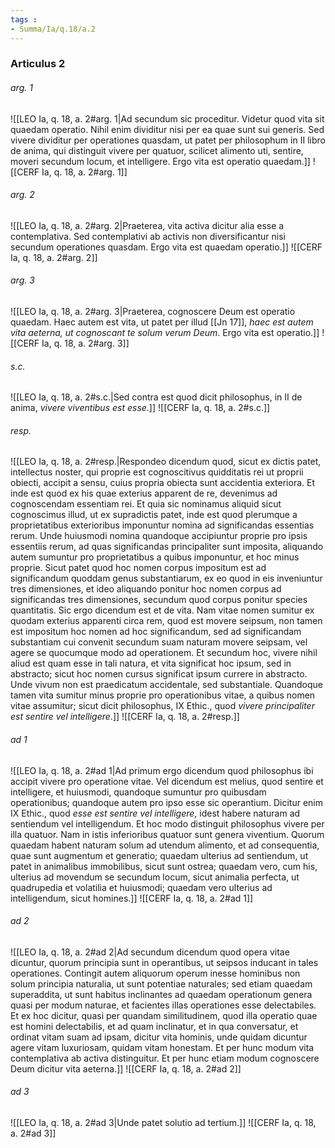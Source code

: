 ```yaml
---
tags : 
- Summa/Ia/q.18/a.2
---
```


### Articulus 2

###### arg. 1
![[LEO Ia, q. 18, a. 2#arg. 1|Ad secundum sic proceditur. Videtur quod vita sit quaedam operatio. Nihil enim dividitur nisi per ea quae sunt sui generis. Sed vivere dividitur per operationes quasdam, ut patet per philosophum in II libro de anima, qui distinguit vivere per quatuor, scilicet alimento uti, sentire, moveri secundum locum, et intelligere. Ergo vita est operatio quaedam.]]
![[CERF Ia, q. 18, a. 2#arg. 1]]

###### arg. 2
![[LEO Ia, q. 18, a. 2#arg. 2|Praeterea, vita activa dicitur alia esse a contemplativa. Sed contemplativi ab activis non diversificantur nisi secundum operationes quasdam. Ergo vita est quaedam operatio.]]
![[CERF Ia, q. 18, a. 2#arg. 2]]

###### arg. 3
![[LEO Ia, q. 18, a. 2#arg. 3|Praeterea, cognoscere Deum est operatio quaedam. Haec autem est vita, ut patet per illud [[Jn 17]], *haec est autem vita aeterna, ut cognoscant te solum verum Deum*. Ergo vita est operatio.]]
![[CERF Ia, q. 18, a. 2#arg. 3]]

###### s.c.
![[LEO Ia, q. 18, a. 2#s.c.|Sed contra est quod dicit philosophus, in II de anima, *vivere viventibus est esse*.]]
![[CERF Ia, q. 18, a. 2#s.c.]]

###### resp.
![[LEO Ia, q. 18, a. 2#resp.|Respondeo dicendum quod, sicut ex dictis patet, intellectus noster, qui proprie est cognoscitivus quidditatis rei ut proprii obiecti, accipit a sensu, cuius propria obiecta sunt accidentia exteriora. Et inde est quod ex his quae exterius apparent de re, devenimus ad cognoscendam essentiam rei. Et quia sic nominamus aliquid sicut cognoscimus illud, ut ex supradictis patet, inde est quod plerumque a proprietatibus exterioribus imponuntur nomina ad significandas essentias rerum. Unde huiusmodi nomina quandoque accipiuntur proprie pro ipsis essentiis rerum, ad quas significandas principaliter sunt imposita, aliquando autem sumuntur pro proprietatibus a quibus imponuntur, et hoc minus proprie. Sicut patet quod hoc nomen corpus impositum est ad significandum quoddam genus substantiarum, ex eo quod in eis inveniuntur tres dimensiones, et ideo aliquando ponitur hoc nomen corpus ad significandas tres dimensiones, secundum quod corpus ponitur species quantitatis. Sic ergo dicendum est et de vita. Nam vitae nomen sumitur ex quodam exterius apparenti circa rem, quod est movere seipsum, non tamen est impositum hoc nomen ad hoc significandum, sed ad significandam substantiam cui convenit secundum suam naturam movere seipsam, vel agere se quocumque modo ad operationem. Et secundum hoc, vivere nihil aliud est quam esse in tali natura, et vita significat hoc ipsum, sed in abstracto; sicut hoc nomen cursus significat ipsum currere in abstracto. Unde vivum non est praedicatum accidentale, sed substantiale. Quandoque tamen vita sumitur minus proprie pro operationibus vitae, a quibus nomen vitae assumitur; sicut dicit philosophus, IX Ethic., quod *vivere principaliter est sentire vel intelligere*.]]
![[CERF Ia, q. 18, a. 2#resp.]]

###### ad 1
![[LEO Ia, q. 18, a. 2#ad 1|Ad primum ergo dicendum quod philosophus ibi accipit vivere pro operatione vitae. Vel dicendum est melius, quod sentire et intelligere, et huiusmodi, quandoque sumuntur pro quibusdam operationibus; quandoque autem pro ipso esse sic operantium. Dicitur enim IX Ethic., quod *esse est sentire vel intelligere*, idest habere naturam ad sentiendum vel intelligendum. Et hoc modo distinguit philosophus vivere per illa quatuor. Nam in istis inferioribus quatuor sunt genera viventium. Quorum quaedam habent naturam solum ad utendum alimento, et ad consequentia, quae sunt augmentum et generatio; quaedam ulterius ad sentiendum, ut patet in animalibus immobilibus, sicut sunt ostrea; quaedam vero, cum his, ulterius ad movendum se secundum locum, sicut animalia perfecta, ut quadrupedia et volatilia et huiusmodi; quaedam vero ulterius ad intelligendum, sicut homines.]]
![[CERF Ia, q. 18, a. 2#ad 1]]

###### ad 2
![[LEO Ia, q. 18, a. 2#ad 2|Ad secundum dicendum quod opera vitae dicuntur, quorum principia sunt in operantibus, ut seipsos inducant in tales operationes. Contingit autem aliquorum operum inesse hominibus non solum principia naturalia, ut sunt potentiae naturales; sed etiam quaedam superaddita, ut sunt habitus inclinantes ad quaedam operationum genera quasi per modum naturae, et facientes illas operationes esse delectabiles. Et ex hoc dicitur, quasi per quandam similitudinem, quod illa operatio quae est homini delectabilis, et ad quam inclinatur, et in qua conversatur, et ordinat vitam suam ad ipsam, dicitur vita hominis, unde quidam dicuntur agere vitam luxuriosam, quidam vitam honestam. Et per hunc modum vita contemplativa ab activa distinguitur. Et per hunc etiam modum cognoscere Deum dicitur vita aeterna.]]
![[CERF Ia, q. 18, a. 2#ad 2]]

###### ad 3
![[LEO Ia, q. 18, a. 2#ad 3|Unde patet solutio ad tertium.]]
![[CERF Ia, q. 18, a. 2#ad 3]]

